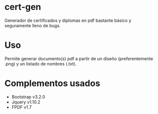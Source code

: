 cert-gen
========

Generador de certificados y diplomas en pdf bastante básico y seguramente lleno de bugs.

Uso
===================

Permite generar documento(s) pdf a partir de un diseño (preferentemente .png) y un listado de nombres (.txt).


Complementos usados
===================

- Bootstrap v3.2.0
- Jquery v1.10.2
- FPDF v1.7